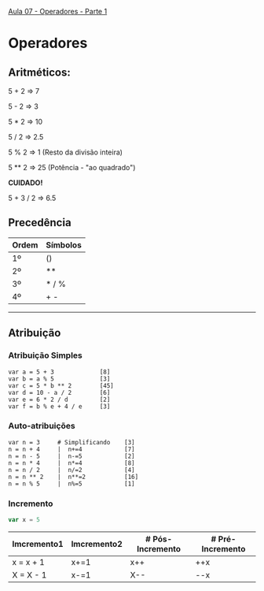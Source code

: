 [Aula 07 - Operadores - Parte 1](https://www.cursoemvideo.com/curso/javascript/aulas/comandos-basicos-do-javascript/modulos/operadores-parte1/)

# Operadores
## Aritméticos:

5 + 2 => 7

5 - 2 => 3

5 * 2 => 10

5 / 2 => 2.5

5 % 2 => 1 (Resto da divisão inteira)

5 ** 2 => 25 (Potência - "ao quadrado")


**CUIDADO!**

5 + 3 / 2 => 6.5

## Precedência
Ordem|Símbolos
---|---
 1º|  ()
 2º|  **
 3º|  *   /   %
 4º|  +   -
 


---
## Atribuição
### Atribuição Simples
```
var a = 5 + 3             [8]
var b = a % 5             [3]
var c = 5 * b ** 2        [45]
var d = 10 - a / 2        [6]
var e = 6 * 2 / d         [2]
var f = b % e + 4 / e     [3]
```

### Auto-atribuições
```
var n = 3     # Simplificando    [3]
n = n + 4     |  n+=4            [7]  
n = n - 5     |  n-=5            [2]
n = n * 4     |  n*=4            [8]
n = n / 2     |  n/=2            [4]
n = n ** 2    |  n**=2           [16]
n = n % 5     |  n%=5            [1]
```

### Incremento
~~~javascript
var x = 5 
~~~

Imcremento1|Imcremento2|# Pós-Incremento |# Pré-Incremento
--|--|--|--
x = x + 1 | x+=1  | x++             | ++x
X = X - 1 | x-=1  | X--             | --x

